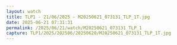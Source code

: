 ```yaml
---
layout: watch
title: TLP1 - 21/06/2025 - M20250621_073131_TLP_1T.jpg
date: 2025-06-21 07:31:31
permalink: /2025/06/21/watch/M20250621_073131_TLP_1
capture: TLP1/2025/202506/20250620/M20250621_073131_TLP_1T.jpg
---
```

